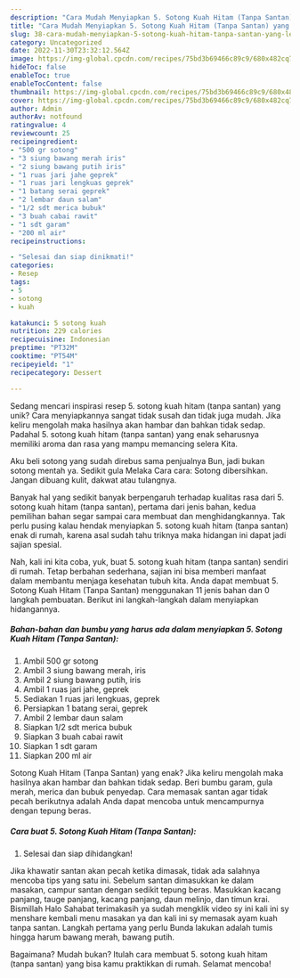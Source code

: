 ```yaml
---
description: "Cara Mudah Menyiapkan 5. Sotong Kuah Hitam (Tanpa Santan) yang Lezat"
title: "Cara Mudah Menyiapkan 5. Sotong Kuah Hitam (Tanpa Santan) yang Lezat"
slug: 38-cara-mudah-menyiapkan-5-sotong-kuah-hitam-tanpa-santan-yang-lezat
category: Uncategorized
date: 2022-11-30T23:32:12.564Z
image: https://img-global.cpcdn.com/recipes/75bd3b69466c89c9/680x482cq70/5-sotong-kuah-hitam-tanpa-santan-foto-resep-utama.jpg
hideToc: false
enableToc: true
enableTocContent: false
thumbnail: https://img-global.cpcdn.com/recipes/75bd3b69466c89c9/680x482cq70/5-sotong-kuah-hitam-tanpa-santan-foto-resep-utama.jpg
cover: https://img-global.cpcdn.com/recipes/75bd3b69466c89c9/680x482cq70/5-sotong-kuah-hitam-tanpa-santan-foto-resep-utama.jpg
author: Admin
authorAv: notfound
ratingvalue: 4
reviewcount: 25
recipeingredient:
- "500 gr sotong"
- "3 siung bawang merah iris"
- "2 siung bawang putih iris"
- "1 ruas jari jahe geprek"
- "1 ruas jari lengkuas geprek"
- "1 batang serai geprek"
- "2 lembar daun salam"
- "1/2 sdt merica bubuk"
- "3 buah cabai rawit"
- "1 sdt garam"
- "200 ml air"
recipeinstructions:

- "Selesai dan siap dinikmati!"
categories:
- Resep
tags:
- 5
- sotong
- kuah

katakunci: 5 sotong kuah 
nutrition: 229 calories
recipecuisine: Indonesian
preptime: "PT32M"
cooktime: "PT54M"
recipeyield: "1"
recipecategory: Dessert

---
```





Sedang mencari inspirasi resep 5. sotong kuah hitam (tanpa santan) yang unik? Cara menyiapkannya sangat tidak susah dan tidak juga mudah. Jika keliru mengolah maka hasilnya akan hambar dan bahkan tidak sedap. Padahal 5. sotong kuah hitam (tanpa santan) yang enak seharusnya memiliki aroma dan rasa yang mampu memancing selera Kita.





Aku beli sotong yang sudah direbus sama penjualnya Bun, jadi bukan sotong mentah ya. Sedikit gula Melaka Cara cara: Sotong dibersihkan. Jangan dibuang kulit, dakwat atau tulangnya.

Banyak hal yang sedikit banyak berpengaruh terhadap kualitas rasa dari 5. sotong kuah hitam (tanpa santan), pertama dari jenis bahan, kedua pemilihan bahan segar sampai cara membuat dan menghidangkannya. Tak perlu pusing kalau hendak menyiapkan 5. sotong kuah hitam (tanpa santan) enak di rumah, karena asal sudah tahu triknya maka hidangan ini dapat jadi sajian spesial.






Nah, kali ini kita coba, yuk, buat 5. sotong kuah hitam (tanpa santan) sendiri di rumah. Tetap berbahan sederhana, sajian ini bisa memberi manfaat dalam membantu menjaga kesehatan tubuh kita. Anda dapat membuat 5. Sotong Kuah Hitam (Tanpa Santan) menggunakan 11 jenis bahan dan 0 langkah pembuatan. Berikut ini langkah-langkah dalam menyiapkan hidangannya.

<!--inarticleads1-->

##### Bahan-bahan dan bumbu yang harus ada dalam menyiapkan 5. Sotong Kuah Hitam (Tanpa Santan):

1. Ambil 500 gr sotong
1. Ambil 3 siung bawang merah, iris
1. Ambil 2 siung bawang putih, iris
1. Ambil 1 ruas jari jahe, geprek
1. Sediakan 1 ruas jari lengkuas, geprek
1. Persiapkan 1 batang serai, geprek
1. Ambil 2 lembar daun salam
1. Siapkan 1/2 sdt merica bubuk
1. Siapkan 3 buah cabai rawit
1. Siapkan 1 sdt garam
1. Siapkan 200 ml air


Sotong Kuah Hitam (Tanpa Santan) yang enak? Jika keliru mengolah maka hasilnya akan hambar dan bahkan tidak sedap. Beri bumbu garam, gula merah, merica dan bubuk penyedap. Cara memasak santan agar tidak pecah berikutnya adalah Anda dapat mencoba untuk mencampurnya dengan tepung beras. 

<!--inarticleads2-->

##### Cara buat 5. Sotong Kuah Hitam (Tanpa Santan):


1. Selesai dan siap dihidangkan!

Jika khawatir santan akan pecah ketika dimasak, tidak ada salahnya mencoba tips yang satu ini. Sebelum santan dimasukkan ke dalam masakan, campur santan dengan sedikit tepung beras. Masukkan kacang panjang, tauge panjang, kacang panjang, daun melinjo, dan timun krai. Bismillah Halo Sahabat terimakasih ya sudah mengklik video sy ini kali ini sy menshare kembali menu masakan ya dan kali ini sy memasak ayam kuah tanpa santan. Langkah pertama yang perlu Bunda lakukan adalah tumis hingga harum bawang merah, bawang putih. 

Bagaimana? Mudah bukan? Itulah cara membuat 5. sotong kuah hitam (tanpa santan) yang bisa kamu praktikkan di rumah. Selamat mencoba!
